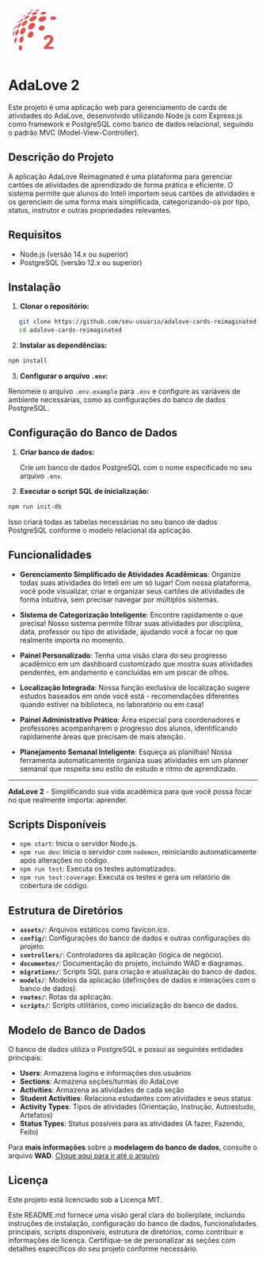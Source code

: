 <img src="/documentos/assets/adalove2.png" height=100 width=100 />

# AdaLove 2

Este projeto é uma aplicação web para gerenciamento de cards de atividades do AdaLove, desenvolvido utilizando Node.js com Express.js como framework e PostgreSQL como banco de dados relacional, seguindo o padrão MVC (Model-View-Controller).

## Descrição do Projeto

A aplicação AdaLove Reimaginated é uma plataforma para gerenciar cartões de atividades de aprendizado de forma prática e eficiente. O sistema permite que alunos do Inteli importem seus cartões de atividades e os gerenciem de uma forma mais simplificada, categorizando-os por tipo, status, instrutor e outras propriedades relevantes.

## Requisitos

- Node.js (versão 14.x ou superior)
- PostgreSQL (versão 12.x ou superior)

## Instalação

1. **Clonar o repositório:**

```bash
   git clone https://github.com/seu-usuario/adalove-cards-reimaginated.git
   cd adalove-cards-reimaginated
```

2. **Instalar as dependências:**

```bash
npm install
```

3. **Configurar o arquivo `.env`:**

Renomeie o arquivo `.env.example` para `.env` e configure as variáveis de ambiente necessárias, como as configurações do banco de dados PostgreSQL.

Configuração do Banco de Dados
------------------------------

1. **Criar banco de dados:**

    Crie um banco de dados PostgreSQL com o nome especificado no seu arquivo `.env`.

2. **Executar o script SQL de inicialização:**

```bash
npm run init-db
```

Isso criará todas as tabelas necessárias no seu banco de dados PostgreSQL conforme o modelo relacional da aplicação.

Funcionalidades
---------------

- **Gerenciamento Simplificado de Atividades Acadêmicas**: Organize todas suas atividades do Inteli em um só lugar! Com nossa plataforma, você pode visualizar, criar e organizar seus cartões de atividades de forma intuitiva, sem precisar navegar por múltiplos sistemas.

- **Sistema de Categorização Inteligente**: Encontre rapidamente o que precisa! Nosso sistema permite filtrar suas atividades por disciplina, data, professor ou tipo de atividade, ajudando você a focar no que realmente importa no momento.

- **Painel Personalizado**: Tenha uma visão clara do seu progresso acadêmico em um dashboard customizado que mostra suas atividades pendentes, em andamento e concluídas em um piscar de olhos.

- **Localização Integrada**: Nossa função exclusiva de localização sugere estudos baseados em onde você está - recomendações diferentes quando estiver na biblioteca, no laboratório ou em casa!

- **Painel Administrativo Prático**: Área especial para coordenadores e professores acompanharem o progresso dos alunos, identificando rapidamente áreas que precisam de mais atenção.

- **Planejamento Semanal Inteligente**: Esqueça as planilhas! Nossa ferramenta automaticamente organiza suas atividades em um planner semanal que respeita seu estilo de estudo e ritmo de aprendizado.

---

**AdaLove 2** - Simplificando sua vida acadêmica para que você possa focar no que realmente importa: aprender.

Scripts Disponíveis
-------------------

- `npm start`: Inicia o servidor Node.js.
- `npm run dev`: Inicia o servidor com `nodemon`, reiniciando automaticamente após alterações no código.
- `npm run test`: Executa os testes automatizados.
- `npm run test:coverage`: Executa os testes e gera um relatório de cobertura de código.

Estrutura de Diretórios
-----------------------

- **`assets/`**: Arquivos estáticos como favicon.ico.
- **`config/`**: Configurações do banco de dados e outras configurações do projeto.
- **`controllers/`**: Controladores da aplicação (lógica de negócio).
- **`documentos/`**: Documentação do projeto, incluindo WAD e diagramas.
- **`migrations/`**: Scripts SQL para criação e atualização do banco de dados.
- **`models/`**: Modelos da aplicação (definições de dados e interações com o banco de dados).
- **`routes/`**: Rotas da aplicação.
- **`scripts/`**: Scripts utilitários, como inicialização do banco de dados.

Modelo de Banco de Dados
-----------------------

O banco de dados utiliza o PostgreSQL e possui as seguintes entidades principais:

- **Users**: Armazena logins e informações dos usuários
- **Sections**: Armazena seções/turmas do AdaLove
- **Activities**: Armazena as atividades de cada seção
- **Student Activities**: Relaciona estudantes com atividades e seus status
- **Activity Types**: Tipos de atividades (Orientação, Instrução, Autoestudo, Artefatos)
- **Status Types**: Status possíveis para as atividades (A fazer, Fazendo, Feito)

Para **mais informações** sobre a **modelagem do banco de dados**, consulte o arquivo **WAD**.
[Clique aqui para ir até o arquivo](https://github.com/Yuhtin/adalove-cards-reimaginated/blob/main/documentos/wad.md#3-projeto-da-aplica%C3%A7%C3%A3o-web)

Licença
-------

Este projeto está licenciado sob a Licença MIT.

Este README.md fornece uma visão geral clara do boilerplate, incluindo instruções de instalação, configuração do banco de dados, funcionalidades principais, scripts disponíveis, estrutura de diretórios, como contribuir e informações de licença. Certifique-se de personalizar as seções com detalhes específicos do seu projeto conforme necessário.